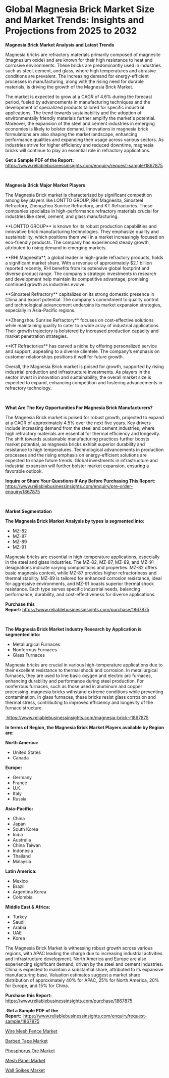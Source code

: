 <p><h1>Global Magnesia Brick Market Size and Market Trends: Insights and Projections from 2025 to 2032</h1></p><p><strong>Magnesia Brick Market Analysis and Latest Trends</strong></p>
<p><p>Magnesia bricks are refractory materials primarily composed of magnesite (magnesium oxide) and are known for their high resistance to heat and corrosive environments. These bricks are predominantly used in industries such as steel, cement, and glass, where high temperatures and abrasive conditions are prevalent. The increasing demand for energy-efficient processes in manufacturing, along with the rising need for durable materials, is driving the growth of the Magnesia Brick Market. </p><p>The market is expected to grow at a CAGR of 4.6% during the forecast period, fueled by advancements in manufacturing techniques and the development of specialized products tailored for specific industrial applications. The trend towards sustainability and the adoption of environmentally friendly materials further amplify the market's potential. Moreover, the expansion of the steel and cement industries in emerging economies is likely to bolster demand. Innovations in magnesia brick formulations are also shaping the market landscape, enhancing performance qualities and expanding their usage across various sectors. As industries strive for higher efficiency and reduced downtime, magnesia bricks will continue to play an essential role in refractory applications.</p></p>
<p><strong>Get a Sample PDF of the Report:&nbsp;</strong> <a href="https://www.reliablebusinessinsights.com/enquiry/request-sample/1867875?utm_campaign=1877&utm_medium=2&utm_source=Github&utm_content=ia&utm_term=01042025&utm_id=magnesia-brick">https://www.reliablebusinessinsights.com/enquiry/request-sample/1867875</a></p>
<p>&nbsp;</p>
<p><strong>Magnesia Brick Major Market Players</strong></p>
<p><p>The Magnesia Brick market is characterized by significant competition among key players like LONTTO GROUP, RHI Magnesita, Sinosteel Refractory, Zhengzhou Sunrise Refractory, and KT Refractories. These companies specialize in high-performance refractory materials crucial for industries like steel, cement, and glass manufacturing.</p><p>**LONTTO GROUP** is known for its robust production capabilities and innovative brick manufacturing technologies. They emphasize quality and sustainability, which positions them well in a market increasingly focused on eco-friendly products. The company has experienced steady growth, attributed to rising demand in emerging markets.</p><p>**RHI Magnesita**, a global leader in high-grade refractory products, holds a significant market share. With a revenue of approximately $2.1 billion reported recently, RHI benefits from its extensive global footprint and diverse product range. The company's strategic investments in research and development help maintain its competitive advantage, promising continued growth as industries evolve.</p><p>**Sinosteel Refractory** capitalizes on its strong domestic presence in China and export potential. The company's commitment to quality control and technological advancement underpins its market expansion strategies, especially in Asia-Pacific regions. </p><p>**Zhengzhou Sunrise Refractory** focuses on cost-effective solutions while maintaining quality to cater to a wide array of industrial applications. Their growth trajectory is bolstered by increased production capacity and market penetration strategies.</p><p>**KT Refractories** has carved a niche by offering personalized service and support, appealing to a diverse clientele. The company’s emphasis on customer relationships positions it well for future growth.</p><p>Overall, the Magnesia Brick market is poised for growth, supported by rising industrial production and infrastructure investments. As players in the sector invest in innovation and sustainability, the overall market size is expected to expand, enhancing competition and fostering advancements in refractory technology.</p></p>
<p>&nbsp;</p>
<p><strong>What Are The Key Opportunities For Magnesia Brick Manufacturers?</strong></p>
<p><p>The Magnesia Brick market is poised for robust growth, projected to expand at a CAGR of approximately 4.5% over the next five years. Key drivers include increasing demand from the steel and cement industries, where high refractory materials are essential for thermal efficiency and longevity. The shift towards sustainable manufacturing practices further boosts market potential, as magnesia bricks exhibit superior durability and resistance to high temperatures. Technological advancements in production processes and the rising emphasis on energy-efficient solutions are expected to shape future trends. Global investments in infrastructure and industrial expansion will further bolster market expansion, ensuring a favorable outlook.</p></p>
<p><strong>Inquire or Share Your Questions If Any Before Purchasing This Report:</strong> <a href="https://www.reliablebusinessinsights.com/enquiry/pre-order-enquiry/1867875?utm_campaign=1877&utm_medium=2&utm_source=Github&utm_content=ia&utm_term=01042025&utm_id=magnesia-brick">https://www.reliablebusinessinsights.com/enquiry/pre-order-enquiry/1867875</a></p>
<p>&nbsp;</p>
<p><strong>Market Segmentation</strong></p>
<p><strong>The Magnesia Brick Market Analysis by types is segmented into:</strong></p>
<p><ul><li>MZ-82</li><li>MZ-87</li><li>MZ-89</li><li>MZ-91</li></ul></p>
<p><p>Magnesia bricks are essential in high-temperature applications, especially in the steel and glass industries. The MZ-82, MZ-87, MZ-89, and MZ-91 designations indicate varying compositions and properties. MZ-82 offers basic magnesia content, while MZ-87 provides higher refractoriness and thermal stability. MZ-89 is tailored for enhanced corrosion resistance, ideal for aggressive environments, and MZ-91 boasts superior thermal shock resistance. Each type serves specific industrial needs, balancing performance, durability, and cost-effectiveness for diverse applications.</p></p>
<p><strong>Purchase this Report:&nbsp;</strong><a href="https://www.reliablebusinessinsights.com/purchase/1867875?utm_campaign=1877&utm_medium=2&utm_source=Github&utm_content=ia&utm_term=01042025&utm_id=magnesia-brick">https://www.reliablebusinessinsights.com/purchase/1867875</a></p>
<p>&nbsp;</p>
<p><strong>The Magnesia Brick Market Industry Research by Application is segmented into:</strong></p>
<p><ul><li>Metallurgical Furnaces</li><li>Nonferrous Furnaces</li><li>Glass Furnaces</li></ul></p>
<p><p>Magnesia bricks are crucial in various high-temperature applications due to their excellent resistance to thermal shock and corrosion. In metallurgical furnaces, they are used to line basic oxygen and electric arc furnaces, enhancing durability and performance during steel production. For nonferrous furnaces, such as those used in aluminum and copper processing, magnesia bricks withstand extreme conditions while preventing contamination. In glass furnaces, these bricks resist glass corrosion and thermal stress, contributing to improved efficiency and longevity of the furnace structure.</p></p>
<p><a href="https://www.reliablebusinessinsights.com/magnesia-brick-r1867875?utm_campaign=1877&utm_medium=2&utm_source=Github&utm_content=ia&utm_term=01042025&utm_id=magnesia-brick">&nbsp;https://www.reliablebusinessinsights.com/magnesia-brick-r1867875</a></p>
<p><strong>In terms of Region, the Magnesia Brick Market Players available by Region are:</strong></p>
<p>
    <p> <strong> North America: </strong>
        <ul>
            <li>United States</li>
            <li>Canada</li>
        </ul>
        </p> 
    <p> <strong> Europe: </strong>
        <ul>
            <li>Germany</li>
            <li>France</li>
            <li>U.K.</li>
            <li>Italy</li>
            <li>Russia</li>
        </ul>
        </p> 
    <p> <strong> Asia-Pacific: </strong>
        <ul>
            <li>China</li>
            <li>Japan</li>
            <li>South Korea</li>
            <li>India</li>
            <li>Australia</li>
            <li>China Taiwan</li>
            <li>Indonesia</li>
            <li>Thailand</li>
            <li>Malaysia</li>
        </ul>
        </p> 
    <p> <strong> Latin America: </strong>
        <ul>
            <li>Mexico</li>
            <li>Brazil</li>
            <li>Argentina Korea</li>
            <li>Colombia</li>
        </ul>
        </p> 
    <p> <strong> Middle East & Africa: </strong>
        <ul>
            <li>Turkey</li>
            <li>Saudi</li>
            <li>Arabia</li>
            <li>UAE</li>
            <li>Korea</li>
        </ul>
    </p>
    </p>
<p><p>The Magnesia Brick Market is witnessing robust growth across various regions, with APAC leading the charge due to increasing industrial activities and infrastructure development. North America and Europe are also experiencing significant demand, driven by the steel and cement industries. China is expected to maintain a substantial share, attributed to its expansive manufacturing base. Valuation estimates suggest a market share distribution of approximately 40% for APAC, 25% for North America, 20% for Europe, and 15% for China.</p></p>
<p><strong>Purchase this Report: </strong><a href="https://www.reliablebusinessinsights.com/purchase/1867875?utm_campaign=1877&utm_medium=2&utm_source=Github&utm_content=ia&utm_term=01042025&utm_id=magnesia-brick">https://www.reliablebusinessinsights.com/purchase/1867875</a></p>
<p>&nbsp;<strong>Get a Sample PDF of the Report:&nbsp;&nbsp;</strong><a href="https://www.reliablebusinessinsights.com/enquiry/request-sample/1867875?utm_campaign=1877&utm_medium=2&utm_source=Github&utm_content=ia&utm_term=01042025&utm_id=magnesia-brick">https://www.reliablebusinessinsights.com/enquiry/request-sample/1867875</a></p>
<p><strong></strong></p>
<p><p><a href="https://github.com/ayondaylos/Market-Research-Report-List-1/blob/main/wire-mesh-fence-market.md?utm_campaign=1877&utm_medium=2&utm_source=Github&utm_content=ia&utm_term=01042025&utm_id=magnesia-brick">Wire Mesh Fence Market</a></p><p><a href="https://github.com/swaftaenglem/Market-Research-Report-List-1/blob/main/barbed-tape-market.md?utm_campaign=1877&utm_medium=2&utm_source=Github&utm_content=ia&utm_term=01042025&utm_id=magnesia-brick">Barbed Tape Market</a></p><p><a href="https://github.com/gassmkalay/Market-Research-Report-List-1/blob/main/phosphorus-ore-market.md?utm_campaign=1877&utm_medium=2&utm_source=Github&utm_content=ia&utm_term=01042025&utm_id=magnesia-brick">Phosphorus Ore Market</a></p><p><a href="https://github.com/bichukapac/Market-Research-Report-List-1/blob/main/mesh-panel-market.md?utm_campaign=1877&utm_medium=2&utm_source=Github&utm_content=ia&utm_term=01042025&utm_id=magnesia-brick">Mesh Panel Market</a></p><p><a href="https://github.com/laveeasaadrh/Market-Research-Report-List-1/blob/main/wall-spikes-market.md?utm_campaign=1877&utm_medium=2&utm_source=Github&utm_content=ia&utm_term=01042025&utm_id=magnesia-brick">Wall Spikes Market</a></p></p>
